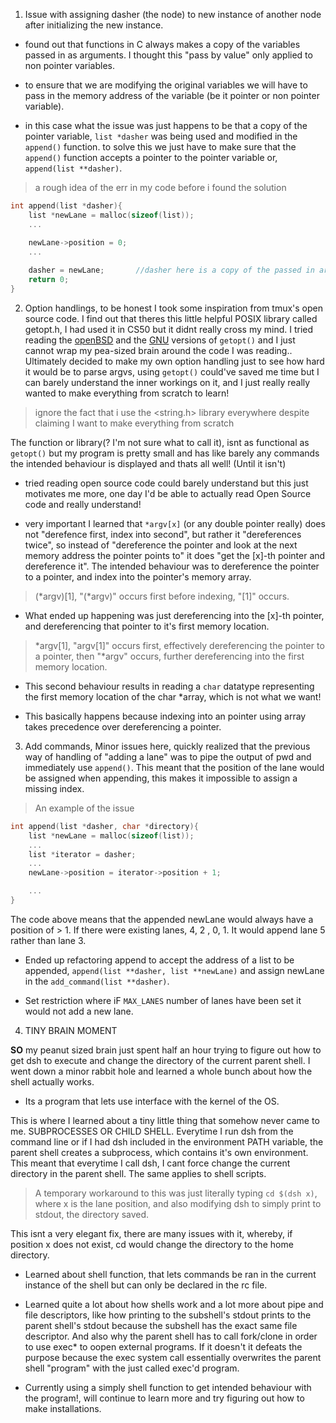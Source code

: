 1. Issue with assigning dasher (the node) to new instance of another node after initializing the new instance.

- found out that functions in C always makes a copy of the variables passed in as arguments. I thought this "pass by value" only applied to non pointer variables.
- to ensure that we are modifying the original variables we will have to pass in the memory address of the variable (be it pointer or non pointer variable).

- in this case what the issue was just happens to be that a copy of the pointer variable, `list *dasher` was being used and modified in the `append()` function.
to solve this we just have to make sure that the `append()` function accepts a pointer to the pointer variable or, `append(list **dasher)`.

> a rough idea of the err in my code before i found the solution

```C
int append(list *dasher){
    list *newLane = malloc(sizeof(list));
    ...

    newLane->position = 0;
    ...
    
    dasher = newLane;       //dasher here is a copy of the passed in argument rather than the original dasher.
    return 0;
}
```
2. Option handlings, to be honest I took some inspiration from tmux's open source code. I find out that theres this little helpful POSIX library called getopt.h,
I had used it in CS50 but it didnt really cross my mind. I tried reading the [openBSD](https://github.com/openbsd/src/blob/master/lib/libc/stdlib/getopt_long.c)
and the [GNU](https://github.com/gcc-mirror/gcc/blob/master/libiberty/getopt.c) versions of `getopt()` and I just cannot wrap my pea-sized brain around the code I was reading..
Ultimately decided to make my own option handling just to see how hard it would be to parse argvs, using `getopt()` could've saved me time but I can barely understand the inner
workings on it, and I just really really wanted to make everything from scratch to learn!

> ignore the fact that i use the <string.h> library everywhere despite claiming I want to make everything from scratch

The function or library(? I'm not sure what to call it), isnt as functional as `getopt()` but my program is pretty small and has like barely any commands
the intended behaviour is displayed and thats all well! (Until it isn't)

- tried reading open source code could barely understand but this just motivates me more, one day I'd be able to actually read Open Source code and really understand!

- very important I learned that `*argv[x]` (or any double pointer really) does not "derefence first, index into second", but rather it "dereferences twice", so instead of
"dereference the pointer and look at the next memory address the pointer points to" it does "get the \[x\]-th pointer and dereference it". The intended behaviour was to
dereference the pointer to a pointer, and index into the pointer's memory array.

> (*argv)\[1], "(*argv)" occurs first before indexing, "\[1]" occurs.

- What ended up happening was just dereferencing into the \[x\]-th pointer, and dereferencing that pointer to it's first memory location.

> *argv[1], "argv[1]" occurs first, effectively dereferencing the pointer to a pointer, then "*argv" occurs, further dereferencing into the first memory location.

- This second behaviour results in reading a `char` datatype representing the first memory location of the char *array, which is not what we want!

- This basically happens because indexing into an pointer using array takes precedence over dereferencing a pointer.

3. Add commands, Minor issues here, quickly realized that the previous way of handling of "adding a lane" was to pipe the output of pwd and immediately use `append()`.
This meant that the position of the lane would be assigned when appending, this makes it impossible to assign a missing index.

> An example of the issue

```C
int append(list *dasher, char *directory){
    list *newLane = malloc(sizeof(list));
    ...
    list *iterator = dasher;
    ...
    newLane->position = iterator->position + 1;

    ...
}
```
The code above means that the appended newLane would always have a position of > 1. If there were existing lanes, 4, 2 , 0, 1. It would append lane 5 rather than lane 3.

- Ended up refactoring append to accept the address of a list to be appended, `append(list **dasher, list **newLane)` and assign newLane in the `add_command(list **dasher)`.

- Set restriction where iF `MAX_LANES` number of lanes have been set it would not add a new lane.

4. TINY BRAIN MOMENT

**SO** my peanut sized brain just spent half an hour trying to figure out how to get dsh to execute and change the directory of the current parent shell. I went down a
minor rabbit hole and learned a whole bunch about how the shell actually works.

- Its a program that lets use interface with the kernel of the OS.

This is where I learned about a tiny little thing that somehow never came to me. SUBPROCESSES OR CHILD SHELL.
Everytime I run dsh from the command line or if I had dsh included in the environment PATH variable, the parent shell creates a subprocess, which contains it's own environment.
This meant that everytime I call dsh, I cant force change the current directory in the parent shell. The same applies to shell scripts.

> A temporary workaround to this was just literally typing `cd $(dsh x)`, where x is the lane position, and also modifying dsh to simply print to stdout, the directory saved.

This isnt a very elegant fix, there are many issues with it, whereby, if position x does not exist, cd would change the directory to the home directory.

- Learned about shell function, that lets commands be ran in the current instance of the shell but can only be declared in the rc file.

- Learned quite a lot about how shells work and a lot more about pipe and file descriptors, like how printing to the subshell's stdout prints to the parent shell's stdout because
the subshell has the exact same file descriptor. And also why the parent shell has to call fork/clone in order to use exec* to oopen external programs.
If it doesn't it defeats the purpose because the exec system call essentially overwrites the parent shell "program" with the just called exec'd program.

- Currently using a simply shell function to get intended behaviour with the program!, will continue to learn more and try figuring out how to make installations.


